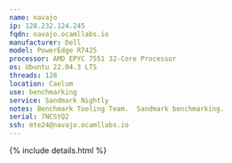 ```yaml
---
name: navajo
ip: 128.232.124.245
fqdn: navajo.ocamllabs.io
manufacturer: Dell
model: PowerEdge R7425
processor: AMD EPYC 7551 32-Core Processor
os: Ubuntu 22.04.3 LTS
threads: 128
location: Caelum
use: benchmarking
service: Sandmark Nightly
notes: Benchmark Tooling Team.  Sandmark benchmarking.
serial: 7NCSYQ2
ssh: mte24@navajo.ocamllabs.io
---
```

{% include details.html %}
